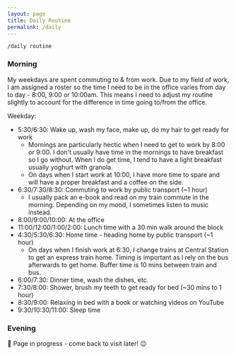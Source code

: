 ```yaml
---
layout: page
title: Daily Routine
permalink: /daily
---
```


`/daily routine`

### Morning

My weekdays are spent commuting to & from work. Due to my field of work, I am assigned a roster so the time I need to be in the office varies from day to day - 8:00, 9:00 or 10:00am. This means I need to adjust my routine slightly to account for the difference in time going to/from the office. 

Weekday:
- 5:30/6:30: Wake up, wash my face, make up, do my hair to get ready for work
  - Mornings are particularly hectic when I need to get to work by 8:00 or 9:00. I don't usually have time in the mornings to have breakfast so I go without. When I do get time, I tend to have a light breakfast usually yoghurt with granola. 
  - On days when I start work at 10:00, I have more time to spare and will have a proper breakfast and a coffee on the side.
- 6:30/7:30/8:30: Commuting to work by public transport (~1 hour)
  -  I usually pack an e-book and read on my train commute in the morning. Depending on my mood, I sometimes listen to music instead.
- 8:00/9:00/10:00: At the office
- 11:00/12:00/1:00/2:00: Lunch time with a 30 min walk around the block
- 4:30/5:30/6:30: Home time - heading home by public transport (~1 hour)
  - On days when I finish work at 6:30, I change trains at Central Station to get an express train home. Timing is important as I rely on the bus afterwards to get home. Buffer time is 10 mins between train and bus. 
- 6:00/7:30: Dinner time, wash the dishes, etc.
- 7:30/8:00: Shower, brush my teeth to get ready for bed (~30 mins to 1 hour)
- 8:30/9:00: Relaxing in bed with a book or watching videos on YouTube
- 9:30/10:30/11:00: Sleep time

### Evening


🚧 Page in progress - come back to visit later! 😉


<style>
  .wrapper {
    max-width: 58em;
  }
</style>